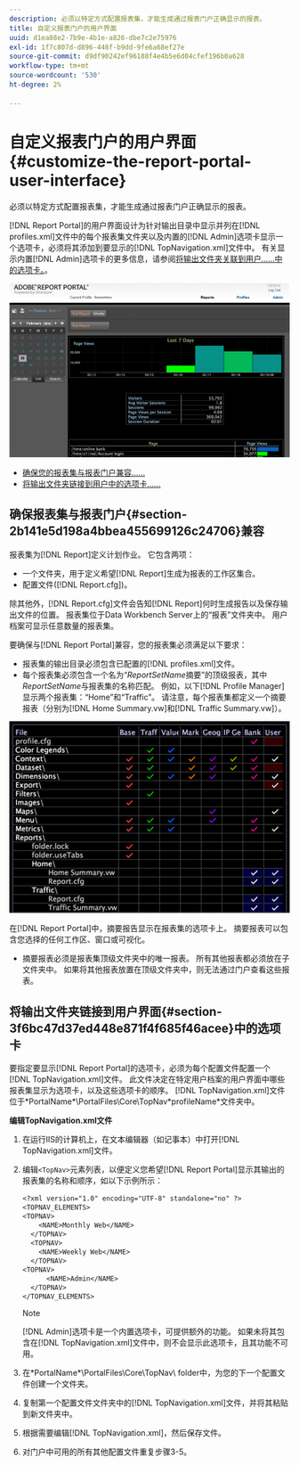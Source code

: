 ```yaml
---
description: 必须以特定方式配置报表集，才能生成通过报表门户正确显示的报表。
title: 自定义报表门户的用户界面
uuid: d1ea88e2-7b9e-4b1e-a826-dbe7c2e75976
exl-id: 1f7c807d-d896-448f-b9dd-9fe6a68ef27e
source-git-commit: d9df90242ef96188f4e4b5e6d04cfef196b0a628
workflow-type: tm+mt
source-wordcount: '530'
ht-degree: 2%

---
```


# 自定义报表门户的用户界面{#customize-the-report-portal-user-interface}

必须以特定方式配置报表集，才能生成通过报表门户正确显示的报表。

[!DNL Report Portal]的用户界面设计为针对输出目录中显示并列在[!DNL profiles.xml]文件中的每个报表集文件夹以及内置的[!DNL Admin]选项卡显示一个选项卡，必须将其添加到要显示的[!DNL TopNavigation.xml]文件中。 有关显示内置[!DNL Admin]选项卡的更多信息，请参阅[将输出文件夹关联到用户……中的选项卡。](../../../home/c-rpt-oview/c-install-rpt-port/c-rpt-port-user-inter.md#section-3f6bc47d37ed448e871f4f685f46acee)。

![](assets/report_portal_home.png)

* [确保您的报表集与报表门户兼容……](../../../home/c-rpt-oview/c-install-rpt-port/c-rpt-port-user-inter.md#section-2b141e5d198a4bbea455699126c24706)
* [将输出文件夹链接到用户中的选项卡……](../../../home/c-rpt-oview/c-install-rpt-port/c-rpt-port-user-inter.md#section-3f6bc47d37ed448e871f4f685f46acee)

## 确保报表集与报表门户{#section-2b141e5d198a4bbea455699126c24706}兼容

报表集为[!DNL Report]定义计划作业。 它包含两项：

* 一个文件夹，用于定义希望[!DNL Report]生成为报表的工作区集合。
* 配置文件([!DNL Report.cfg])。

除其他外，[!DNL Report.cfg]文件会告知[!DNL Report]何时生成报告以及保存输出文件的位置。 报表集位于Data Workbench Server上的“报表”文件夹中。 用户档案可显示任意数量的报表集。

要确保与[!DNL Report Portal]兼容，您的报表集必须满足以下要求：

* 报表集的输出目录必须包含已配置的[!DNL profiles.xml]文件。
* 每个报表集必须包含一个名为“*ReportSetName*&#x200B;摘要”的顶级报表，其中&#x200B;*ReportSetName*&#x200B;与报表集的名称匹配。 例如，以下[!DNL Profile Manager]显示两个报表集：“Home”和“Traffic”。 请注意，每个报表集都定义一个摘要报表（分别为[!DNL Home Summary.vw]和[!DNL Traffic Summary.vw]）。

![](assets/rptPort_scrn_RptSets.png)

在[!DNL Report Portal]中，摘要报告显示在报表集的选项卡上。 摘要报表可以包含您选择的任何工作区、窗口或可视化。

* 摘要报表必须是报表集顶级文件夹中的唯一报表。 所有其他报表都必须放在子文件夹中。 如果将其他报表放置在顶级文件夹中，则无法通过门户查看这些报表。

## 将输出文件夹链接到用户界面{#section-3f6bc47d37ed448e871f4f685f46acee}中的选项卡

要指定要显示[!DNL Report Portal]的选项卡，必须为每个配置文件配置一个[!DNL TopNavigation.xml]文件。 此文件决定在特定用户档案的用户界面中哪些报表集显示为选项卡，以及这些选项卡的顺序。 [!DNL TopNavigation.xml]文件位于\*PortalName*\PortalFiles\Core\TopNav\*profileName*文件夹中。

**编辑TopNavigation.xml文件**

1. 在运行IIS的计算机上，在文本编辑器（如记事本）中打开[!DNL TopNavigation.xml]文件。
1. 编辑`<TopNav>`元素列表，以便定义您希望[!DNL Report Portal]显示其输出的报表集的名称和顺序，如以下示例所示：

   ```
   <?xml version="1.0" encoding="UTF-8" standalone="no" ?>
   <TOPNAV_ELEMENTS>
   <TOPNAV>
       <NAME>Monthly Web</NAME>
     </TOPNAV>
     <TOPNAV>
       <NAME>Weekly Web</NAME>
     </TOPNAV>
   <TOPNAV> 
         <NAME>Admin</NAME> 
     </TOPNAV>
   </TOPNAV_ELEMENTS>
   ```

   >[!NOTE]
   >
   >[!DNL Admin]选项卡是一个内置选项卡，可提供额外的功能。 如果未将其包含在[!DNL TopNavigation.xml]文件中，则不会显示此选项卡，且其功能不可用。

1. 在\*PortalName*\PortalFiles\Core\TopNav\ folder中，为您的下一个配置文件创建一个文件夹。
1. 复制第一个配置文件文件夹中的[!DNL TopNavigation.xml]文件，并将其粘贴到新文件夹中。
1. 根据需要编辑[!DNL TopNavigation.xml]，然后保存文件。
1. 对门户中可用的所有其他配置文件重复步骤3-5。
